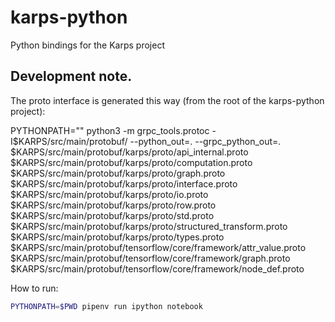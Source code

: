 # karps-python
Python bindings for the Karps project

## Development note.

The proto interface is generated this way (from the root of the karps-python project):

PYTHONPATH="" python3 -m grpc_tools.protoc -I$KARPS/src/main/protobuf/ --python_out=. --grpc_python_out=. \
$KARPS/src/main/protobuf/karps/proto/api_internal.proto \
$KARPS/src/main/protobuf/karps/proto/computation.proto \
$KARPS/src/main/protobuf/karps/proto/graph.proto \
$KARPS/src/main/protobuf/karps/proto/interface.proto \
$KARPS/src/main/protobuf/karps/proto/io.proto \
$KARPS/src/main/protobuf/karps/proto/row.proto \
$KARPS/src/main/protobuf/karps/proto/std.proto \
$KARPS/src/main/protobuf/karps/proto/structured_transform.proto \
$KARPS/src/main/protobuf/karps/proto/types.proto \
$KARPS/src/main/protobuf/tensorflow/core/framework/attr_value.proto \
$KARPS/src/main/protobuf/tensorflow/core/framework/graph.proto \
$KARPS/src/main/protobuf/tensorflow/core/framework/node_def.proto

How to run:

```bash
PYTHONPATH=$PWD pipenv run ipython notebook
```
